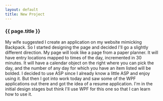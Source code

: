 ```yaml
---
layout: default
title: New Project
---
```


### {{ page.title }}
My wife suggested I create an application on my website mimicking Backpack.  So I started designing the page and decided I'll go a slightly different direction.  My page will look like a page from a paper planner.  It will have entry locations mapped to times of the day, incremented in 30 minutes.  It will have a calendar object on the right where you can pick the day, and the number of any day for which you have an item listed will be bolded.  I decided to use ASP since I already know a little ASP and enjoy using it.  But then I got into work today and saw some of the WPF applications out there and got the idea of a resume application.  I'm in the initial design stages but think I'll use WPF for this one so that I can learn how to use it.
